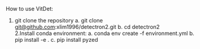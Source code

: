 <!--
 * @Author: Xiaolin Lin xlim1996@outlook.com
 * @Date: 2023-05-05 10:49:10
 * @LastEditors: Xiaolin Lin xlim1996@outlook.com
 * @LastEditTime: 2023-05-31 17:38:54
 * @FilePath: /detectron2/README.md
 * @Description: 这是默认设置,请设置`customMade`, 打开koroFileHeader查看配置 进行设置: https://github.com/OBKoro1/koro1FileHeader/wiki/%E9%85%8D%E7%BD%AE
-->
How to use VitDet:
  1. git clone the repository
      a. git clone git@github.com:xlim1996/detectron2.git
      b. cd detectron2  
  2.Install conda environment:
      a. conda env create -f environment.yml
      b. pip install -e .
      c. pip install pyzed
